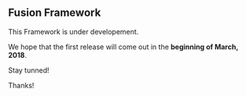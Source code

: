 ## Fusion Framework

This Framework is under developement. 

We hope that the first release will come out in the **beginning of March, 2018**.

Stay tunned!

Thanks!
